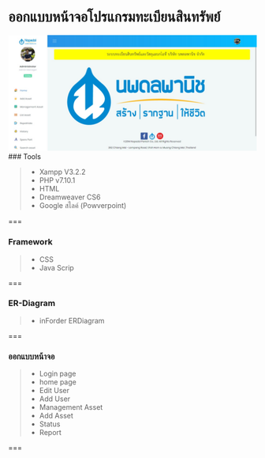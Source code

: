 ﻿# ออกแบบหน้าจอโปรแกรมทะเบียนสินทรัพย์
<img src="Home.jpg">
### Tools

 > - Xampp V3.2.2
 > - PHP v7.10.1
 > - HTML
 > - Dreamweaver CS6
 > - Google สไลค์ (Powverpoint)


===
### Framework

 > - CSS
 > - Java Scrip

===
### ER-Diagram
 > - inForder ERDiagram

===
### ออกแบบหน้าจอ

> * Login page
> * home page
> * Edit User
> * Add User
> * Management Asset
> * Add Asset
> * Status
> * Report

===


